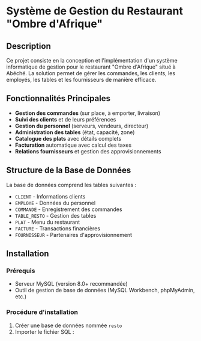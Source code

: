 # Système de Gestion du Restaurant "Ombre d'Afrique"

## Description
Ce projet consiste en la conception et l'implémentation d'un système informatique de gestion pour le restaurant "Ombre d'Afrique" situé à Abéché. La solution permet de gérer les commandes, les clients, les employés, les tables et les fournisseurs de manière efficace.

## Fonctionnalités Principales
- **Gestion des commandes** (sur place, à emporter, livraison)
- **Suivi des clients** et de leurs préférences
- **Gestion du personnel** (serveurs, vendeurs, directeur)
- **Administration des tables** (état, capacité, zone)
- **Catalogue des plats** avec détails complets
- **Facturation** automatique avec calcul des taxes
- **Relations fournisseurs** et gestion des approvisionnements

## Structure de la Base de Données
La base de données comprend les tables suivantes :
- `CLIENT` - Informations clients
- `EMPLOYE` - Données du personnel
- `COMMANDE` - Enregistrement des commandes
- `TABLE_RESTO` - Gestion des tables
- `PLAT` - Menu du restaurant
- `FACTURE` - Transactions financières
- `FOURNISSEUR` - Partenaires d'approvisionnement

## Installation

### Prérequis
- Serveur MySQL (version 8.0+ recommandée)
- Outil de gestion de base de données (MySQL Workbench, phpMyAdmin, etc.)

### Procédure d'installation
1. Créer une base de données nommée `resto`
2. Importer le fichier SQL :

